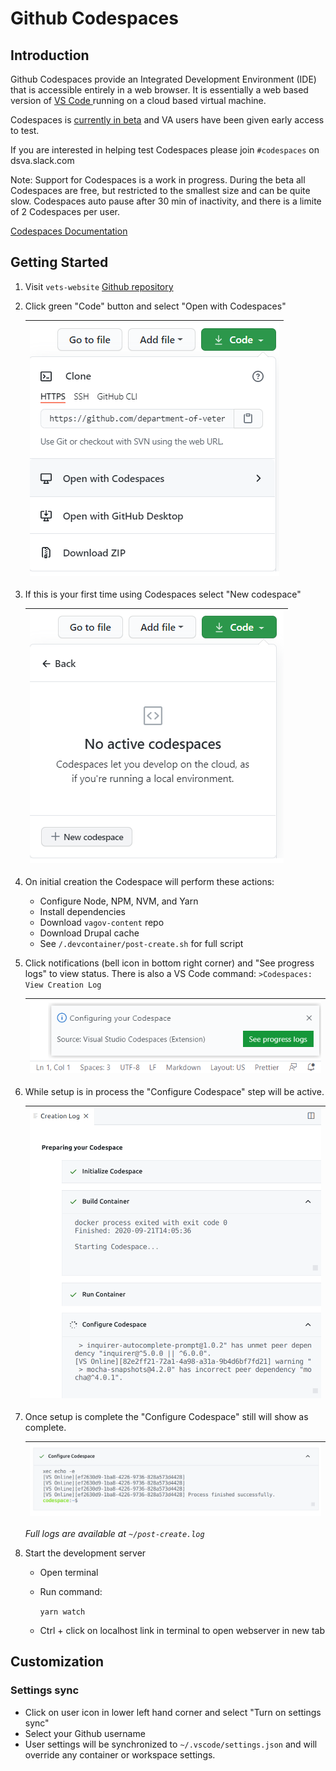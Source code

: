 # Github Codespaces

## Introduction

Github Codespaces provide an Integrated Development Environment (IDE) that is accessible entirely in a web browser. It is essentially a web based version of [VS Code ](https://code.visualstudio.com/) running on a cloud based virtual machine.

Codespaces is [currently in beta](https://github.com/features/codespaces) and VA users have been given early access to test.

If you are interested in helping test Codespaces please join `#codespaces` on dsva.slack.com

Note: Support for Codespaces is a work in progress. During the beta all Codespaces are free, but restricted to the smallest size and can be quite slow. Codespaces auto pause after 30 min of inactivity, and there is a limite of 2 Codespaces per user.

[Codespaces Documentation](https://docs.github.com/en/github/developing-online-with-codespaces/about-codespaces)

## Getting Started

1. Visit `vets-website` [Github repository](https://github.com/department-of-veterans-affairs/vets-website)

1. Click green "Code" button and select "Open with Codespaces"

   |![code menu](./images/codespaces-menu.png)|
   |-|

1. If this is your first time using Codespaces select "New codespace"

   |![new codespace button](./images/codespaces-new-codespace.png)|
   |-|
   
1. On initial creation the Codespace will perform these actions:

   - Configure Node, NPM, NVM, and Yarn
   - Install dependencies
   - Download `vagov-content` repo
   - Download Drupal cache
   - See `/.devcontainer/post-create.sh` for full script

1. Click notifications (bell icon in bottom right corner) and "See progress logs" to view status. There is also a VS Code command: `>Codespaces: View Creation Log`

   |![see progress logs](./images/codespaces-progress-logs.png)|
   |-|

1. While setup is in process the "Configure Codespace" step will be active.
   
   |![creation logs](./images/codespaces-creation-log.png)|
   |-|

1. Once setup is complete the "Configure Codespace" still will show as complete.
   
   |![creation logs](./images/codespace-configure-complete.png)|
   |-|

   *Full logs are available at `~/post-create.log`*

1. Start the development server
   - Open terminal
   - Run command:

      `yarn watch`
   - Ctrl + click on localhost link in terminal to open webserver in new tab

## Customization

### Settings sync

- Click on user icon in lower left hand corner and select "Turn on settings sync"
- Select your Github username
- User settings will be synchronized to `~/.vscode/settings.json` and will override any container or workspace settings.

